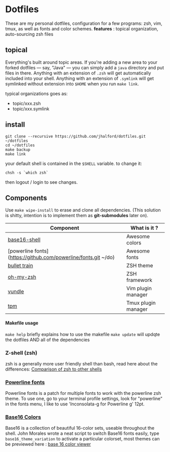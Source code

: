 # Dotfiles

These are my personal dotfiles, configuration for a few programs: zsh, vim, tmux, as well as fonts and color schemes.
**features** : topical organization, auto-sourcing zsh files

## topical

Everything's built around topic areas. If you're adding a new area to your
forked dotfiles — say, "Java" — you can simply add a `java` directory and put
files in there. Anything with an extension of `.zsh` will get automatically
included into your shell. Anything with an extension of `.symlink` will get
symlinked without extension into `$HOME` when you run `make link`.

typical organizations goes as:

  - topic/xxx.zsh
  - topic/xxx.symlink

## install

```
git clone --recursive https://github.com/jhalford/dotfiles.git ~/dotfiles
cd ~/dotfiles
make backup
make link
```

your default shell is contained in the `$SHELL` variable.
to change it:
```shell
chsh -s `which zsh`
```
then logout / login to see changes.

## Components

Use `make wipe-install` to erase and clone all dependencies. (This solution is shitty, intention is to implement them as **git-submodules** later on).

| Component | What is it ? |
|--------|-----|
| [base16-shell](https://github.com/JohnMorales/base16-shell.git) | Awesome colors |
| [powerline fonts](https://github.com/powerline/fonts.git ~/do) | Awesome fonts |
| [bullet train](https://github.com/caiogondim/bullet-train-oh-my-zsh-theme.git) | ZSH theme |
| [oh-my-zsh](https://github.com/robbyrussell/oh-my-zsh.git) | ZSH framework |
| [vundle](https://github.com/VundleVim/Vundle.vim.git) | Vim plugin manager |
| [tpm](https://github.com/tmux-plugins/tpm.git) | Tmux plugin manager |

#### Makefile usage
`make help` briefly explains how to use the makefile
`make update` will updqte the dotfiles AND all of the dependencies

### Z-shell (zsh)

zsh is a generally more user friendly shell than bash, read here about the differences: [Comparison of zsh to other shells](http://zsh.sourceforge.net/FAQ/zshfaq02.html)

### [Powerline fonts](https://github.com/powerline/fonts)

Powerline fonts is a patch for multiple fonts to work with the powerline zsh theme. To use one, go to your terminal profile settings, look for "powerline" in the fonts menu, I like to use 'Inconsolata-g for Powerline g' 12pt.

### [Base16 Colors](https://github.com/JohnMorales/base16-shell.git)

Base16 is a collection of beautiful 16-color sets, useable throughout the shell. John Morales wrote a neat script to switch Base16 fonts easily, type `base16_theme_variation` to activate a particular colorset, most themes can be previewed here : [base 16 color viewer](https://chriskempson.github.io/base16/)
